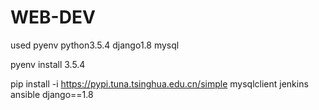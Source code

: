 # WEB-DEV
used pyenv python3.5.4 django1.8 mysql

pyenv install 3.5.4

pip install -i https://pypi.tuna.tsinghua.edu.cn/simple mysqlclient jenkins ansible django==1.8

<end>